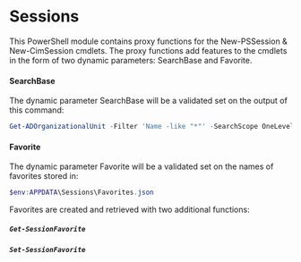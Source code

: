 # Sessions
This PowerShell module contains proxy functions for the New-PSSession &amp; New-CimSession cmdlets.
The proxy functions add features to the cmdlets in the form of two dynamic parameters: SearchBase and Favorite.
#### SearchBase
The dynamic parameter SearchBase will be a validated set on the output of this command:
```powershell
Get-ADOrganizationalUnit -Filter 'Name -like "*"' -SearchScope OneLevel | select -expand name
```

#### Favorite
The dynamic parameter Favorite will be a validated set on the names of favorites stored in:
```powershell
$env:APPDATA\Sessions\Favorites.json
```

Favorites are created and retrieved with two additional functions:
##### `Get-SessionFavorite`
##### `Set-SessionFavorite`
